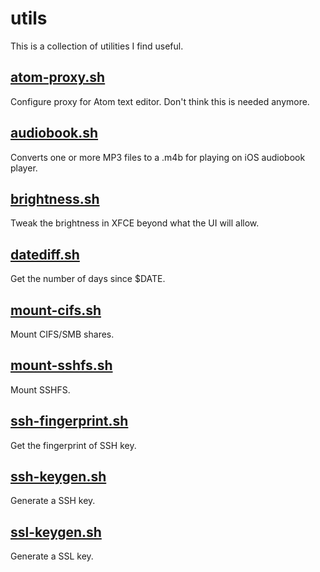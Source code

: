# utils

This is a collection of utilities I find useful.

## [atom-proxy.sh](atom-proxy.sh)
Configure proxy for Atom text editor. Don't think this is needed anymore.

## [audiobook.sh](audiobook.sh)
Converts one or more MP3 files to a .m4b for playing on iOS audiobook player.

## [brightness.sh](brightness.sh)
Tweak the brightness in XFCE beyond what the UI will allow.

## [datediff.sh](datediff.sh)
Get the number of days since $DATE.

## [mount-cifs.sh](mount-cifs.sh)
Mount CIFS/SMB shares.

## [mount-sshfs.sh](mount-sshfs.sh)
Mount SSHFS.

## [ssh-fingerprint.sh](ssh-fingerprint.sh)
Get the fingerprint of SSH key.

## [ssh-keygen.sh](ssh-keygen.sh)
Generate a SSH key.

## [ssl-keygen.sh](ssl-keygen.sh)
Generate a SSL key.
